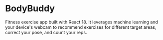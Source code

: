 # BodyBuddy
Fitness exercise app built with React 18. It leverages machine learning and your device's webcam to recommend exercises for different target areas, correct your pose, and count your reps.
